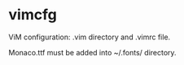 vimcfg
======

ViM configuration: .vim directory and .vimrc file.

Monaco.ttf must be added into ~/.fonts/ directory.
